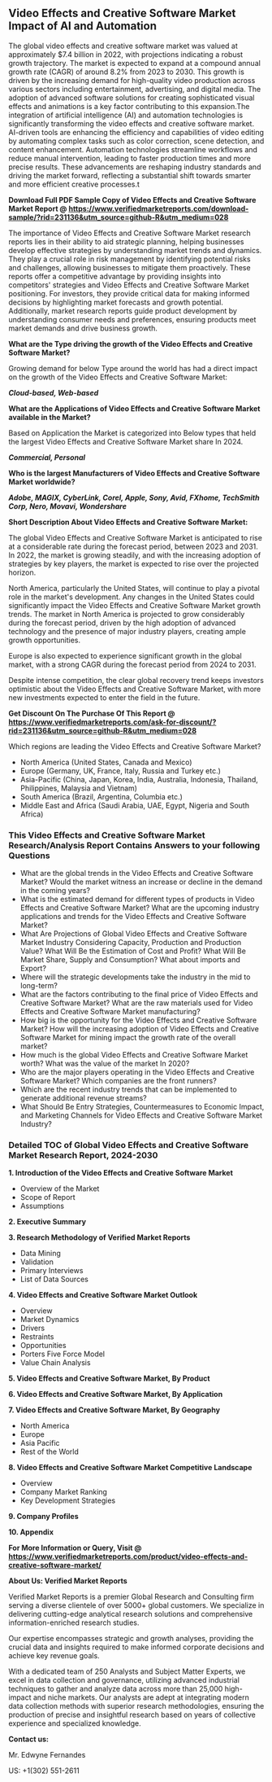 <h2>Video Effects and Creative Software Market Impact of AI and Automation</h2>The global video effects and creative software market was valued at approximately $7.4 billion in 2022, with projections indicating a robust growth trajectory. The market is expected to expand at a compound annual growth rate (CAGR) of around 8.2% from 2023 to 2030. This growth is driven by the increasing demand for high-quality video production across various sectors including entertainment, advertising, and digital media. The adoption of advanced software solutions for creating sophisticated visual effects and animations is a key factor contributing to this expansion.The integration of artificial intelligence (AI) and automation technologies is significantly transforming the video effects and creative software market. AI-driven tools are enhancing the efficiency and capabilities of video editing by automating complex tasks such as color correction, scene detection, and content enhancement. Automation technologies streamline workflows and reduce manual intervention, leading to faster production times and more precise results. These advancements are reshaping industry standards and driving the market forward, reflecting a substantial shift towards smarter and more efficient creative processes.t</p><p id="" class=""><strong>Download Full PDF Sample Copy of Video Effects and Creative Software Market Report @ <a href="https://www.verifiedmarketreports.com/download-sample/?rid=231136&utm_source=github-R&utm_medium=028" target="_blank">https://www.verifiedmarketreports.com/download-sample/?rid=231136&utm_source=github-R&utm_medium=028</a></strong></p><p>The importance of&nbsp;Video Effects and Creative Software Market research reports lies in their ability to aid strategic planning, helping businesses develop effective strategies by understanding market trends and dynamics. They play a crucial role in risk management by identifying potential risks and challenges, allowing businesses to mitigate them proactively. These reports offer a competitive advantage by providing insights into competitors' strategies and Video Effects and Creative Software Market positioning. For investors, they provide critical data for making informed decisions by highlighting market forecasts and growth potential. Additionally, market research reports guide product development by understanding consumer needs and preferences, ensuring products meet market demands and drive business growth.</p><p><strong>What are the&nbsp;Type driving the growth of the Video Effects and Creative Software Market?</strong></p><p id="" class="">Growing demand for below Type around the world has had a direct impact on the growth of the Video Effects and Creative Software Market:</p><em><strong>Cloud-based, Web-based</strong></em></p><strong>What are the&nbsp;Applications&nbsp;of Video Effects and Creative Software Market available in the Market?</strong></p><p id="" class="">Based on Application the Market is categorized into Below types that held the largest Video Effects and Creative Software Market share In 2024.</p><em><strong>Commercial, Personal</strong></em></p><strong>Who is the largest Manufacturers of Video Effects and Creative Software Market worldwide?</strong></p><p><em><strong>Adobe, MAGIX, CyberLink, Corel, Apple, Sony, Avid, FXhome, TechSmith Corp, Nero, Movavi, Wondershare</strong></em></p><p id="" class=""><strong>Short Description About Video Effects and Creative Software Market:</strong></p><p>The global Video Effects and Creative Software Market is anticipated to rise at a considerable rate during the forecast period, between 2023 and 2031. In 2022, the market is growing steadily, and with the increasing adoption of strategies by key players, the market is expected to rise over the projected horizon.</p><p>North America, particularly the United States, will continue to play a pivotal role in the market's development. Any changes in the United States could significantly impact the Video Effects and Creative Software Market growth trends. The market in North America is projected to grow considerably during the forecast period, driven by the high adoption of advanced technology and the presence of major industry players, creating ample growth opportunities.</p><p>Europe is also expected to experience significant growth in the global market, with a strong CAGR during the forecast period from 2024 to 2031.</p><p>Despite intense competition, the clear global recovery trend keeps investors optimistic about the Video Effects and Creative Software Market, with more new investments expected to enter the field in the future.</p><p id="" class=""><strong>Get Discount On The Purchase Of This Report @ <a href="https://www.verifiedmarketreports.com/ask-for-discount/?rid=231136&utm_source=github-R&utm_medium=028" target="_blank">https://www.verifiedmarketreports.com/ask-for-discount/?rid=231136&utm_source=github-R&utm_medium=028</a></strong></p>Which regions are leading the Video Effects and Creative Software Market?</p><ul><li>North America (United States, Canada and Mexico)</li><li>Europe (Germany, UK, France, Italy, Russia and Turkey etc.)</li><li>Asia-Pacific (China, Japan, Korea, India, Australia, Indonesia, Thailand, Philippines, Malaysia and Vietnam)</li><li>South America (Brazil, Argentina, Columbia etc.)</li><li>Middle East and Africa (Saudi Arabia, UAE, Egypt, Nigeria and South Africa)</li></ul><h3 id="" class="">This Video Effects and Creative Software Market Research/Analysis Report Contains Answers to your following Questions</h3><ul><li>What are the global trends in the Video Effects and Creative Software Market? Would the market witness an increase or decline in the demand in the coming years?</li><li>What is the estimated demand for different types of products in Video Effects and Creative Software Market? What are the upcoming industry applications and trends for the Video Effects and Creative Software Market?</li><li>What Are Projections of Global Video Effects and Creative Software Market Industry Considering Capacity, Production and Production Value? What Will Be the Estimation of Cost and Profit? What Will Be Market Share, Supply and Consumption? What about imports and Export?</li><li>Where will the strategic developments take the industry in the mid to long-term?</li><li>What are the factors contributing to the final price of Video Effects and Creative Software Market? What are the raw materials used for Video Effects and Creative Software Market manufacturing?</li><li>How big is the opportunity for the Video Effects and Creative Software Market? How will the increasing adoption of Video Effects and Creative Software Market for mining impact the growth rate of the overall market?</li><li>How much is the global Video Effects and Creative Software Market worth? What was the value of the market In 2020?</li><li>Who are the major players operating in the Video Effects and Creative Software Market? Which companies are the front runners?</li><li>Which are the recent industry trends that can be implemented to generate additional revenue streams?</li><li>What Should Be Entry Strategies, Countermeasures to Economic Impact, and Marketing Channels for Video Effects and Creative Software Market Industry?</li></ul><h3 id="" class="">Detailed TOC of Global Video Effects and Creative Software Market Research Report, 2024-2030</h3><p id="" class=""><strong>1. Introduction of the Video Effects and Creative Software Market</strong></p><ul><li>Overview of the Market</li><li>Scope of Report</li><li>Assumptions</li></ul><p id="" class=""><strong>2. Executive Summary</strong></p><p id="" class=""><strong>3. Research Methodology of Verified Market Reports</strong></p><ul><li>Data Mining</li><li>Validation</li><li>Primary Interviews</li><li>List of Data Sources</li></ul><p id="" class=""><strong>4. Video Effects and Creative Software Market Outlook</strong></p><ul><li>Overview</li><li>Market Dynamics</li><li>Drivers</li><li>Restraints</li><li>Opportunities</li><li>Porters Five Force Model</li><li>Value Chain Analysis</li></ul><p id="" class=""><strong>5. Video Effects and Creative Software Market, By Product</strong></p><p id="" class=""><strong>6. Video Effects and Creative Software Market, By Application</strong></p><p id="" class=""><strong>7. Video Effects and Creative Software Market, By Geography</strong></p><ul><li>North America</li><li>Europe</li><li>Asia Pacific</li><li>Rest of the World</li></ul><p id="" class=""><strong>8. Video Effects and Creative Software Market Competitive Landscape</strong></p><ul><li>Overview</li><li>Company Market Ranking</li><li>Key Development Strategies</li></ul><p id="" class=""><strong>9. Company Profiles</strong></p><p id="" class=""><strong>10. Appendix</strong></p><p id="" class=""><strong>For More Information or Query, Visit @ <a href="https://www.verifiedmarketreports.com/product/video-effects-and-creative-software-market/" target="_blank">https://www.verifiedmarketreports.com/product/video-effects-and-creative-software-market/</a></strong></p><p id="" class=""><strong>About Us: Verified Market Reports</strong></p><p id="" class="">Verified Market Reports is a premier Global Research and Consulting firm serving a diverse clientele of over 5000+ global customers. We specialize in delivering cutting-edge analytical research solutions and comprehensive information-enriched research studies.</p><p id="" class="">Our expertise encompasses strategic and growth analyses, providing the crucial data and insights required to make informed corporate decisions and achieve key revenue goals.</p><p id="" class="">With a dedicated team of 250 Analysts and Subject Matter Experts, we excel in data collection and governance, utilizing advanced industrial techniques to gather and analyze data across more than 25,000 high-impact and niche markets. Our analysts are adept at integrating modern data collection methods with superior research methodologies, ensuring the production of precise and insightful research based on years of collective experience and specialized knowledge.</p><p id="" class=""><strong>Contact us:</strong></p><p id="" class="">Mr. Edwyne Fernandes</p><p id="" class="">US: +1(302) 551-2611</p>
